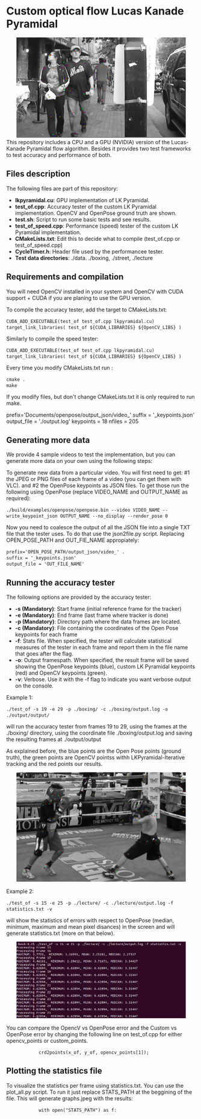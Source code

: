 
# Custom optical flow Lucas Kanade Pyramidal

<div align="center">
    <img src="doc_images/sample2.png", width="450">
</div>
</div>
    This repository includes a CPU and a GPU (NVIDIA) version of the Lucas-Kanade Pyramidal flow algorithm. Besides it provides two test frameworks to test accuracy and performance of both.
    

## Files description
The following files are part of this repository:

- **lkpyramidal.cu**: GPU implementation of LK Pyramidal.
- **test_of.cpp**: Accuracy tester of the custom LK Pyramidal implementation. OpenCV and OpenPose ground truth are shown.
- **test.sh**: Script to run some basic tests and see results.
- **test_of_speed.cpp**: Performance (speed) tester of the custom LK Pyramidal implementation.
- **CMakeLists.txt**: Edit this to decide what to compile (test_of.cpp or test_of_speed.cpp)
- **CycleTimer.h**: Header file used by the performancee tester.
- **Test data directories**: ./data. ./boxing, ./street, ./lecture

</div>


## Requirements and compilation

You will need OpenCV installed in your system and OpenCV with CUDA support + CUDA if you are planing to use the GPU version.

To compile the accuracy tester, add the target to CMakeLists.txt:


    CUDA_ADD_EXECUTABLE(test_of test_of.cpp lkpyramidal.cu)
    target_link_libraries( test_of ${CUDA_LIBRARIES} ${OpenCV_LIBS} )

Similarly to compile the speed tester:

    CUDA_ADD_EXECUTABLE(test_of test_of.cpp lkpyramidal.cu)
    target_link_libraries( test_of ${CUDA_LIBRARIES} ${OpenCV_LIBS} )

Every time you modify CMakeLists.txt run :

    cmake .
    make

If you modify files, but don't change CMakeLists.txt it is only required to run make.

prefix='Documents/openpose/output_json/video_'
suffix = '_keypoints.json'
output_file = './output.log'
keypoints = 18
nfiles = 205


## Generating more data

We provide 4 sample videos to test the implementation, but you can generate more data on your own using the following steps:

To generate new data from a particular video. You will first need to get: 
#1 the JPEG or PNG files of each frame of a video (you can get them with VLC).
and 
#2 the OpenPose keypoints as JSON files. To get those run the following using OpenPose (replace VIDEO_NAME and OUTPUT_NAME as required):

    ./build/examples/openpose/openpose.bin --video VIDEO_NAME --write_keypoint_json OUTPUT_NAME --no_display --render_pose 0

Now you need to coalesce the output of all the JSON file into a single TXT file that the tester uses. To do that use  the json2file.py script. Replacing OPEN_POSE_PATH and OUT_FIE_NAME appropiately:

    prefix='OPEN_POSE_PATH/output_json/video_' .
    suffix = '_keypoints.json'
    output_file = 'OUT_FILE_NAME'

## Running the accuracy tester

The following options are provided by the accuracy tester:


- **-s (Mandatory)**: Start frame (initial reference frame for the tracker)
- **-e (Mandatory)**: End frame (last frame where tracker is done)
- **-p (Mandatory)**: Directory path where the data frames are located.
- **-c (Mandatory)**: File containing the coordinates of the Open Pose keypoints for each frame
- **-f**: Stats file. When specified, the tester will calculate statistical measures of the tester in each frame and report them in the file name that goes after the flag.
- **-o**: Output framespath. When specified, the result frame will be saved showing the OpenPose keypoints (blue), custom LK Pyramidal keypoints (red) and OpenCV keypoints (green).
- **-v**: Verbose. Use it with the -f flag to indicate you want verbose output on the console.


Example 1:  

    ./test_of -s 19 -e 29 -p ./boxing/ -c ./boxing/output.log -o ./output/output/ 

will run the accuracy tester from frames 19 to 29, using the frames at the ./boxing/ directory, using the coordinate file ./boxing/output.log and saving the resulting frames at ./output/output

As explained before, the blue points are the Open Pose points (ground truth), the green points are OpenCV pointss withh LKPyramidal-Iterative tracking and the red points our results.

<div align="center">
    <img src="doc_images/result1.png", width="450">
</div>

Example 2:  

    ./test_of -s 15 -e 25 -p ./lecture/ -c ./lecture/output.log -f statistics.txt -v

will show the statistics of errors with respect to OpenPose (median, minimum, maximum and mean pixel disances) in the screen and will generate statistics.txt (more on that below).
<div align="center">
    <img src="doc_images/stats_res.png", width="450">
</div>

You can compare the OpencV vs OpenPose error and the Custom vs OpenPose error by changing the following line on test_of.cpp for either opencv_points or custom_points.

                crd2points(x_of, y_of, opencv_points[1]);

## Plotting the statistics file 

To visualize the statistics per frame using statistics.txt. You can use the plot_all.py script. To run it just replace STATS_PATH at the beggining of the file. This will generate graphs.jpeg with the results:

                with open("STATS_PATH") as f:

